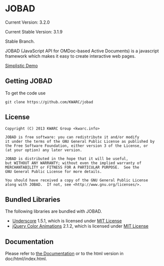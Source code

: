 # JOBAD

Current Version: 3.2.0

Current Stable Version: 3.1.9

Stable Branch. 

JOBAD (JavaScript API for OMDoc-based Active Documents) is a javascript framework which makes it easy to create interactive web pages. 

[Simplistic Demo](http://kwarc.github.io/jobad/stable/examples/build/simple/release.html)

## Getting JOBAD

To get the code use 

    git clone https://github.com/KWARC/jobad


## License

	Copyright (C) 2013 KWARC Group <kwarc.info>
		
	JOBAD is free software: you can redistribute it and/or modify
	it under the terms of the GNU General Public License as published by
	the Free Software Foundation, either version 3 of the License, or
	(at your option) any later version.
	
	JOBAD is distributed in the hope that it will be useful,
	but WITHOUT ANY WARRANTY; without even the implied warranty of
	MERCHANTABILITY or FITNESS FOR A PARTICULAR PURPOSE.  See the
	GNU General Public License for more details.
	
	You should have received a copy of the GNU General Public License
	along with JOBAD.  If not, see <http://www.gnu.org/licenses/>.

## Bundled Libraries

The following libraries are bundled with JOBAD. 

* [Underscore](http://underscorejs.org/) 1.5.1, which is licensed under [MIT License](https://github.com/documentcloud/underscore/blob/master/LICENSE)
* [jQuery Color Animations](https://github.com/jquery/jquery-color) 2.1.2, which is licensed under [MIT License](http://jquery.org/license)


## Documentation
Please refer to [the Documentation](doc/md/index.md) or to the html version in doc/html/index.html. 